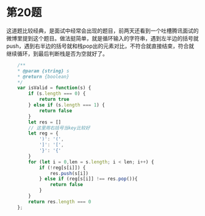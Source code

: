 # 第20题

这道题比较经典，是面试中经常会出现的题目，前两天还看到一个吐槽腾讯面试的微博里提到这个题目。做法挺简单，就是循环输入的字符串，遇到左半边的括号就push，遇到右半边的括号就和栈pop出的元素对比，不符合就直接结束，符合就继续循环，到最后判断栈是否为空就好了。

```js
    /**
    * @param {string} s
    * @return {boolean}
    */
    var isValid = function(s) {
        if (s.length === 0) {
            return true
        } else if (s.length === 1) {
            return false
        }
        let res = []
        // 这里用右括号当key比较好
        let reg = {
            ')': '(',
            ']': '[',
            '}': '{'
        }
        for (let i = 0,len = s.length; i < len; i++) {
            if (!reg[s[i]]) {
                res.push(s[i])
            } else if (reg[s[i]] !== res.pop()){
                return false
            }
        }
        return res.length === 0
    };
```